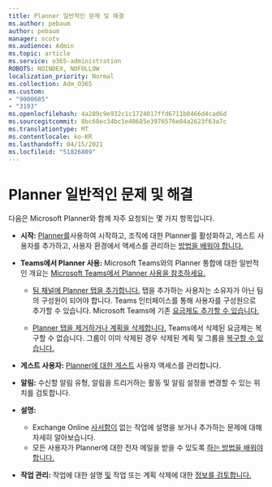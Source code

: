```yaml
---
title: Planner 일반적인 문제 및 해결
ms.author: pebaum
author: pebaum
manager: scotv
ms.audience: Admin
ms.topic: article
ms.service: o365-administration
ROBOTS: NOINDEX, NOFOLLOW
localization_priority: Normal
ms.collection: Adm_O365
ms.custom:
- "9000685"
- "3193"
ms.openlocfilehash: 4a289c9e932c1c1724017ffd6711b8466d4cad6d
ms.sourcegitcommit: 8bc60ec34bc1e40685e3976576e04a2623f63a7c
ms.translationtype: MT
ms.contentlocale: ko-KR
ms.lasthandoff: 04/15/2021
ms.locfileid: "51826889"
---
```

# <a name="planner-common-issues-and-resolutions"></a>Planner 일반적인 문제 및 해결

다음은 Microsoft Planner와 함께 자주 요청되는 몇 가지 항목입니다.
 
- **시작:** [Planner를](https://support.office.com/article/microsoft-planner-help-4a9a13c6-3adf-4a60-a6fc-15c0b15e16fc)사용하여 시작하고, 조직에 대한 Planner를 활성화하고, 게스트 사용자를 추가하고, 사용자 환경에서 액세스를 관리하는 [방법을 배워야 합니다.](https://docs.microsoft.com/office365/planner/planner-for-admins)

- **Teams에서 Planner 사용:** Microsoft Teams와의 Planner 통합에 대한 일반적인 개요는 [Microsoft Teams에서 Planner 사용을 참조하세요.](https://support.office.com/article/62798a9f-e8f7-4722-a700-27dd28a06ee0)

     - [팀 채널에 Planner 탭을 추가합니다.](https://support.office.com/article/62798a9f-e8f7-4722-a700-27dd28a06ee0#bkmk_addaplannertabtoateamchannel) 탭을 추가하는 사용자는 소유자가 아닌 팀의 구성원이 되어야 합니다. Teams 인터페이스를 통해 사용자를 구성원으로 추가할 수 있습니다. Microsoft Teams에 기존 [요금제도 추가할 수 있습니다.](https://techcommunity.microsoft.com/t5/Planner-Blog/Bringing-a-Plan-into-Microsoft-Teams/ba-p/57463)

    - [Planner 탭을 제거하거나 계획을 삭제합니다.](https://support.office.com/article/62798a9f-e8f7-4722-a700-27dd28a06ee0#bkmk_removeaplannertabordeleteaplan) Teams에서 삭제된 요금제는 복구할 수 없습니다. 그룹이 이미 삭제된 경우 삭제된 계획 및 그룹을 [복구할 수 있습니다.](https://techcommunity.microsoft.com/t5/planner-blog/microsoft-planner-now-you-can-recover-deleted-plans-and-groups/ba-p/362242
)
 
- **게스트 사용자:** [Planner에 대한 게스트](https://support.office.com/article/guest-access-in-microsoft-planner-cc5d7f96-dced-4da4-ab62-08c72d9759c6) 사용자 액세스를 관리합니다.
 
- **알림:** 수신할 [](https://support.office.com/article/stay-on-top-of-tasks-and-plans-with-email-and-notifications-cce223d6-b0ae-43cf-a080-266e2414a859)알림 유형, 알림을 트리거하는 활동 및 알림 설정을 변경할 수 있는 위치를 검토합니다.
 
- **설명:** 
   - Exchange Online [사서함이](https://docs.microsoft.com/office365/planner/planner-for-admins#can-people-in-my-organization-use-planner-if-they-dont-have-an-exchange-online-mailbox) 없는 작업에 설명을 보거나 추가하는 문제에 대해 자세히 알아보습니다.
   - 모든 사용자가 Planner에 대한 전자 메일을 받을 수 있도록 [하는 방법을 배워야 합니다.](https://docs.microsoft.com/office365/planner/planner-for-admins#how-do-i-make-sure-all-my-users-can-get-emails-forplanner)

- **작업 관리:** 작업에 대한 설명 [및](https://support.office.com/article/comment-on-tasks-in-microsoft-planner-fd4aedde-7785-4cd0-96ee-122fbc9140e1) 작업 또는 계획 삭제에 대한 [정보를 검토합니다.](https://support.office.com/article/delete-a-task-or-plan-39e10e78-13f0-446d-94cd-9e562648497a)

